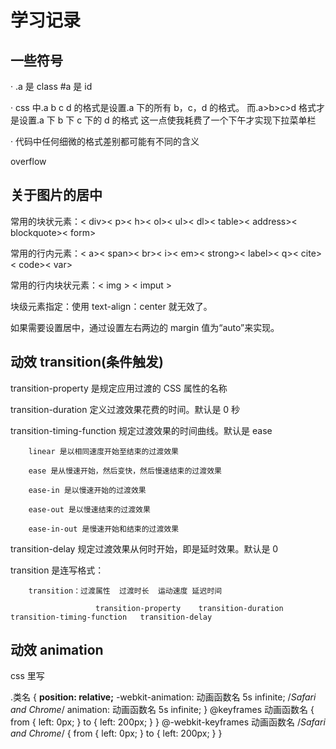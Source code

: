 # 学习记录

## 一些符号

·
.a 是 class
#a 是 id

· css 中.a b c d 的格式是设置.a 下的所有 b，c，d 的格式。
而.a>b>c>d 格式才是设置.a 下 b 下 c 下的 d 的格式
这一点使我耗费了一个下午才实现下拉菜单栏

· 代码中任何细微的格式差别都可能有不同的含义

<!-- css各种标签的含义 -->

overflow

## 关于图片的居中

常用的块状元素：< div>< p>< h>< ol>< ul>< dl>< table>< address>< blockquote>< form>

常用的行内元素：< a>< span>< br>< i>< em>< strong>< label>< q>< cite>< code>< var>

常用的行内块状元素：< img > < imput >

块级元素指定：使用 text-align：center 就无效了。

如果需要设置居中，通过设置左右两边的 margin 值为“auto”来实现。

## 动效 transition(条件触发)

transition-property 是规定应用过渡的 CSS 属性的名称

transition-duration 定义过渡效果花费的时间。默认是 0 秒

transition-timing-function 规定过渡效果的时间曲线。默认是 ease

        linear 是以相同速度开始至结束的过渡效果

        ease 是从慢速开始，然后变快，然后慢速结束的过渡效果

        ease-in 是以慢速开始的过渡效果

        ease-out 是以慢速结束的过渡效果

        ease-in-out 是慢速开始和结束的过渡效果

transition-delay 规定过渡效果从何时开始，即是延时效果。默认是 0

transition 是连写格式：

        transition：过渡属性  过渡时长  运动速度 延迟时间

                       transition-property    transition-duration   transition-timing-function   transition-delay

## 动效 animation

css 里写

.类名 {
**position: relative;**
-webkit-animation: 动画函数名 5s infinite; /_Safari and Chrome_/
animation: 动画函数名 5s infinite;
}
@keyframes 动画函数名 {
from {
left: 0px;
}
to {
left: 200px;
}
}
@-webkit-keyframes 动画函数名 /_Safari and Chrome_/ {
from {
left: 0px;
}
to {
left: 200px;
}
}
